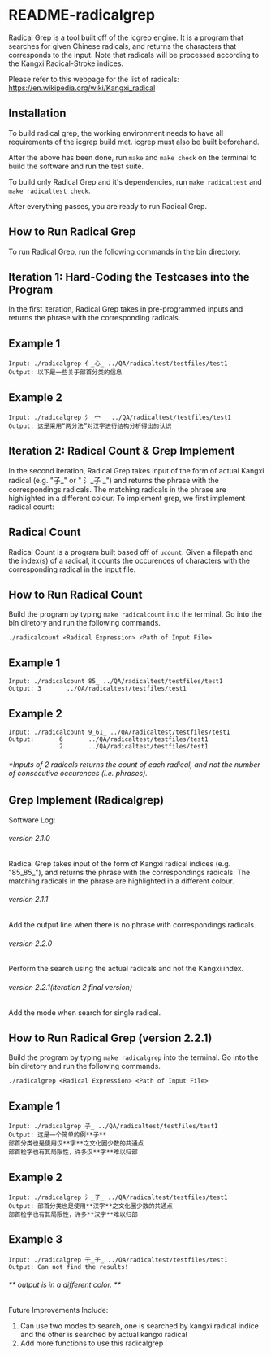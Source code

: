 # README-radicalgrep

Radical Grep is a tool built off of the icgrep engine. It is a program that searches for given Chinese radicals, and returns the characters that corresponds to the input. Note that radicals will be processed according to the Kangxi Radical-Stroke indices.

Please refer to this webpage for the list of radicals: https://en.wikipedia.org/wiki/Kangxi_radical

## Installation

To build radical grep, the working environment needs to have all requirements of the icgrep build met. icgrep must also be built beforehand.

After the above has been done, run  `make`  and `make check` on the terminal to build the software and run the test suite.

To build only Radical Grep and it's dependencies, run `make radicaltest` and `make radicaltest check`.

After everything passes, you are ready to run Radical Grep.

## How to Run Radical Grep

To run Radical Grep, run the following commands in the bin directory:

## Iteration 1: Hard-Coding the Testcases into the Program

In the first iteration, Radical Grep takes in pre-programmed inputs and returns the phrase with the corresponding radicals.

 ## Example 1

    Input: ./radicalgrep 亻_心_ ../QA/radicaltest/testfiles/test1
    Output: 以下是一些关于部首分类的信息

## Example 2

    Input: ./radicalgrep 氵_宀 _ ../QA/radicaltest/testfiles/test1
    Output: 这是采用“两分法”对汉字进行结构分析得出的认识


## Iteration 2: Radical Count & Grep Implement 

In the second iteration, Radical Grep takes input of the form of actual Kangxi radical (e.g. "子_" or " 氵_子 _") and returns the phrase with the correspondings radicals. The matching radicals in the phrase are highlighted in a different colour.
To implement grep, we first implement radical count:

## Radical Count

Radical Count is a program built based off of `ucount`. Given a filepath and the index(s) of a radical, it counts the occurences of characters with the corresponding radical in the input file.

## How to Run Radical Count

Build the program by typing `make radicalcount` into the terminal. Go into the bin diretory and run the following commands.

    ./radicalcount <Radical Expression> <Path of Input File>

## Example 1

    Input: ./radicalcount 85_ ../QA/radicaltest/testfiles/test1
    Output: 3       ../QA/radicaltest/testfiles/test1

## Example 2

    Input: ./radicalcount 9_61_ ../QA/radicaltest/testfiles/test1
    Output:       6       ../QA/radicaltest/testfiles/test1
                  2       ../QA/radicaltest/testfiles/test1
    
###### *Inputs of 2 radicals returns the count of each radical, and not the number of consecutive occurences (i.e. phrases).

## Grep Implement (Radicalgrep)

Software Log:

###### version 2.1.0 
Radical Grep takes input of the form of Kangxi radical indices (e.g. "85_85_"), and returns the phrase with the correspondings radicals. The matching radicals in the phrase are highlighted in a different colour.
###### version 2.1.1
Add the output line when there is no phrase with correspondings radicals.
###### version 2.2.0
Perform the search using the actual radicals and not the Kangxi index.
###### version 2.2.1(iteration 2 final version)
Add the mode when search for single radical.

## How to Run Radical Grep (version 2.2.1)

Build the program by typing `make radicalgrep` into the terminal. Go into the bin diretory and run the following commands.

    ./radicalgrep <Radical Expression> <Path of Input File>

## Example 1

    Input: ./radicalgrep 子_ ../QA/radicaltest/testfiles/test1
    Output: 这是一个简单的例**子**
    部首分类也是使用汉**字**之文化圈少数的共通点
    部首检字也有其局限性，许多汉**字**难以归部
    
## Example 2

    Input: ./radicalgrep 氵_子_ ../QA/radicaltest/testfiles/test1
    Output: 部首分类也是使用**汉字**之文化圈少数的共通点
    部首检字也有其局限性，许多**汉字**难以归部
   
## Example 3

    Input: ./radicalgrep 子_子_ ../QA/radicaltest/testfiles/test1
    Output: Can not find the results!

###### ** output is in a different color. **


Future Improvements Include:

1. Can use two modes to search, one is searched by kangxi radical indice and the other is searched by actual kangxi radical
2. Add more functions to use this radicalgrep

